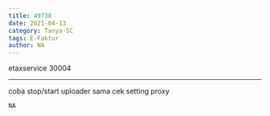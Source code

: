 ```yaml
---
title: 49738
date: 2021-04-13
category: Tanya-SC
tags: E-Faktur
author: NA
---
```


etaxservice 30004

---

coba stop/start uploader sama cek setting proxy

`NA`
